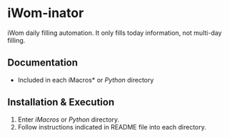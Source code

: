 # iWom-inator
iWom daily filling automation.
It only fills today information, not multi-day filling.

## Documentation
-	Included in each iMacros* or *Python* directory

## Installation & Execution
1. Enter *iMacros* or *Python* directory.
2. Follow instructions indicated in README file into each directory.
